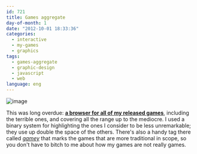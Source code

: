 ```yaml
---
id: 721
title: Games aggregate
day-of-month: 1
date: "2012-10-01 18:33:36"
categories:
  - interactive
  - my-games
  - graphics
tags:
  - games-aggregate
  - graphic-design
  - javascript
  - web
language: eng
---
```


![image](/files/2012/10-games-aggregate/gamesscreen.png "Games aggregate screenshot")

This was long overdue: **[a browser for all of my released games](//www.agj.cl/games/)**, including the terrible ones, and covering all the range up to the mediocre. I used a binary system for highlighting the ones I consider to be less unremarkable; they use up double the space of the others. There's also a handy tag there called [_gamey_](//www.agj.cl/games/#tags:gamey) that marks the games that are more traditional in scope, so you don't have to bitch to me about how my games are not really games.
